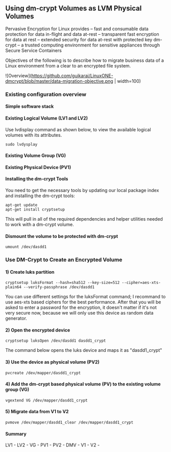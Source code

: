 ## Using dm-crypt Volumes as LVM Physical Volumes

Pervasive Encryption for Linux provides
– fast and consumable data protection for data in-flight and data at-rest
– transparent fast encryption for data at rest
– extended security for data at-rest with protected key dm-crypt
– a trusted computing environment for sensitive appliances through Secure Service Containers

Objectives of the following is to describe how to migrate business data of a Linux environment from a clear to an encrypted file system. 

![Overview](https://github.com/guikarai/LinuxONE-dmcrypt/blob/master/data-migration-objective.png | width=100)

### Existing configuration overview

#### Simple software stack
#### Existing Logical Volume (LV1 and LV2)
Use lvdisplay command as shown below, to view the available logical volumes with its attributes.
```
sudo lvdysplay
```
#### Existing Volume Group (VG)
#### Existing Physical Device (PV1)

#### Installing the dm-crypt Tools
You need to get the necessary tools by updating our local package index and installing the dm-crypt tools:
```
apt-get update
apt-get install cryptsetup
```
This will pull in all of the required dependencies and helper utilities needed to work with a dm-crypt volume.

#### Dismount the volume to be protected with dm-crypt
```
umount /dev/dasdd1
```

### Use DM-Crypt to Create an Encrypted Volume

#### 1) Create luks partition
```
cryptsetup luksFormat --hash=sha512 --key-size=512 --cipher=aes-xts-plain64 --verify-passphrase /dev/dasdd1
```
You can use different settings for the luksFormat command; I recommand to use aes-xts based ciphers for the best performance. After that you will be asked to enter a password for the encryption, it doesn't matter if it's not very secure now, because we will only use this device as random data generator.

#### 2) Open the encrypted device
```
cryptsetup luksOpen /dev/dasdd1 dasdd1_crypt
```
The command below opens the luks device and maps it as "dasdd1_crypt"

#### 3) Use the device as physical volume (PV2)
```
pvcreate /dev/mapper/dasdd1_crypt
```

#### 4) Add the dm-crypt based physical volume (PV) to the existing volume group (VG)
```
vgextend VG /dev/mapper/dasdd1_crypt
```

#### 5) Migrate data from V1 to V2
```
pvmove /dev/mapper/dasdd1_clear /dev/mapper/dasdd1_crypt
```

#### Summary
LV1 -
LV2 -
VG -
PV1 -
PV2 -
DMV -
V1 -
V2 -
